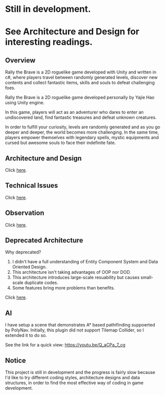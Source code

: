 # Still in development.
# See Architecture and Design for interesting readings.

## Overview

Rally the Brave is a 2D roguelike game developed with Unity and written in c#, 
where players travel between randomly generated levels, discover new contents 
and collect fantastic items, skills and souls to defeat challenging foes.

Rally the Brave is a 2D roguelike game developed personally by Yajie Hao using Unity engine.
    
In this game, players will act as an adventurer who dares to enter an undiscovered land,
find fantastic treasures and defeat unknown creatures.
    
In order to fulfill your curiosity, levels are randomly generated and as you go deeper and deeper,
the world becomes more challenging. In the same time, players empower themselves with legendary spells, mystic equipments
and cursed but awesome souls to face their indefinite fate.

<a id="technical_highlights"></a>
## Architecture and Design

Click <a href="Documentation/technical_highlights.md">here</a>.

<a id="technical_issues"></a>
## Technical Issues
Click <a href="Documentation/technical_issues.md">here</a>.

<a id="observation"></a>
## Observation

Click <a href="Documentation/observation.md">here</a>.

<a id="deprecated"></a>
## Deprecated Architecture

Why deprecated?
1.  I didn't have a full understanding of Entity Component System and Data Oriented Design.
2.  This architecture isn't taking advantages of OOP nor DOD.
3.  This architecture introduces large-scale resuability but causes small-scale duplicate codes.
4.  Some features bring more problems than benefits.

Click <a href="Documentation/deprecated.md">here</a>.

## AI

I have setup a scene that demonstrates A* based pathifinding suppoerted by PolyNav.
Initially, this plugin did not support Tilemap Collider, so I extended it to do so.

See the link for a quick view: https://youtu.be/Q_aCPa_7_cg

## Notice
    
This project is still in development and the progress is fairly slow
because I'd like to try different coding styles, architecture designs and data structures,
in order to find the most effective way of coding in game development.
    
